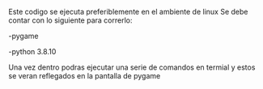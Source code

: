 Este codigo se ejecuta preferiblemente en el ambiente de linux
Se debe contar con lo siguiente para correrlo:

  -pygame
  
  -python 3.8.10

Una vez dentro podras ejecutar una serie de comandos en termial
y estos se veran reflegados en la pantalla de pygame

